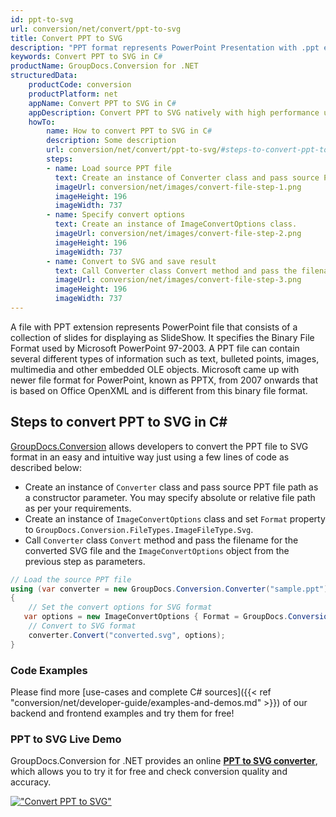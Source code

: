 ```yaml
---
id: ppt-to-svg
url: conversion/net/convert/ppt-to-svg
title: Convert PPT to SVG
description: "PPT format represents PowerPoint Presentation with .ppt extension. Learn how to convert PPT to SVG file programmatically in C# language using GroupDocs.Conversion for .NET library."
keywords: Convert PPT to SVG in C#
productName: GroupDocs.Conversion for .NET
structuredData:
    productCode: conversion
    productPlatform: net
    appName: Convert PPT to SVG in C#
    appDescription: Convert PPT to SVG natively with high performance using C# language and server side GroupDocs.Conversion for .NET APIs, without the use of any software like Microsoft or Open Office.
    howTo:
        name: How to convert PPT to SVG in C# 
        description: Some description
        url: conversion/net/convert/ppt-to-svg/#steps-to-convert-ppt-to-svg-in-c
        steps:
        - name: Load source PPT file 
          text: Create an instance of Converter class and pass source PPT file path as a constructor parameter. You may specify absolute or relative file path as per your requirements. 
          imageUrl: conversion/net/images/convert-file-step-1.png
          imageHeight: 196
          imageWidth: 737
        - name: Specify convert options 
          text: Create an instance of ImageConvertOptions class.
          imageUrl: conversion/net/images/convert-file-step-2.png
          imageHeight: 196
          imageWidth: 737
        - name: Convert to SVG and save result 
          text: Call Converter class Convert method and pass the filename for the converted HTML file and the ImageConvertOptions object from the previous step as parameters.
          imageUrl: conversion/net/images/convert-file-step-3.png
          imageHeight: 196
          imageWidth: 737
---
```


A file with PPT extension represents PowerPoint file that consists of a collection of slides for displaying as SlideShow. It specifies the Binary File Format used by Microsoft PowerPoint 97-2003. A PPT file can contain several different types of information such as text, bulleted points, images, multimedia and other embedded OLE objects. Microsoft came up with newer file format for PowerPoint, known as PPTX, from 2007 onwards that is based on Office OpenXML and is different from this binary file format.

## Steps to convert PPT to SVG in C#

[GroupDocs.Conversion](https://products.groupdocs.com/conversion/net) allows developers to convert the PPT file to SVG format in an easy and intuitive way just using a few lines of code as described below:

* Create an instance of `Converter` class and pass source PPT file path as a constructor parameter. You may specify absolute or relative file path as per your requirements. 
* Create an instance of `ImageConvertOptions` class and set `Format` property to `GroupDocs.Conversion.FileTypes.ImageFileType.Svg`.
* Call `Converter` class `Convert` method and pass the filename for the converted SVG file and the `ImageConvertOptions` object from the previous step as parameters.

```csharp
// Load the source PPT file
using (var converter = new GroupDocs.Conversion.Converter("sample.ppt"))
{
    // Set the convert options for SVG format
   var options = new ImageConvertOptions { Format = GroupDocs.Conversion.FileTypes.ImageFileType.Svg };
    // Convert to SVG format
    converter.Convert("converted.svg", options);
}
```

### Code Examples

Please find more [use-cases and complete C# sources]({{< ref "conversion/net/developer-guide/examples-and-demos.md" >}}) of our backend and frontend examples and try them for free!

### PPT to SVG Live Demo

GroupDocs.Conversion for .NET provides an online [**PPT to SVG converter**](https://products.groupdocs.app/conversion/ppt-to-svg), which allows you to try it for free and check conversion quality and accuracy.

[!["Convert PPT to SVG"](conversion/net/images/convert-to-svg/convert-ppt-to-svg.png)](https://products.groupdocs.app/conversion/ppt-to-svg)